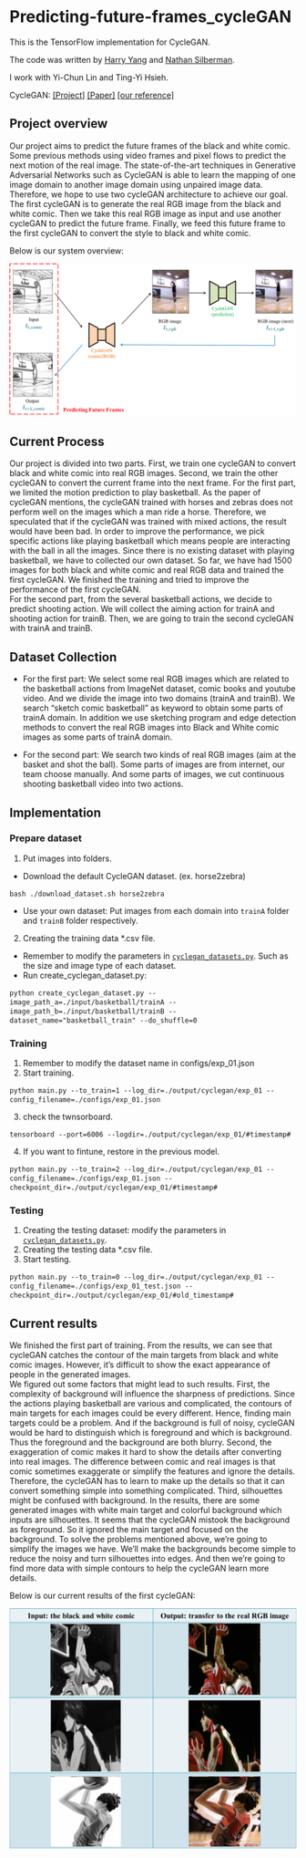 # Predicting-future-frames_cycleGAN
This is the TensorFlow implementation for CycleGAN.

The code was written by [Harry Yang](https://www.harryyang.org) and [Nathan Silberman](https://github.com/nathansilberman).

I work with Yi-Chun Lin and Ting-Yi Hsieh.

CycleGAN: [[Project]](https://junyanz.github.io/CycleGAN/) [[Paper]](https://arxiv.org/pdf/1703.10593.pdf)  [[our reference]](https://github.com/4Catalyzer/cyclegan)

## Project overview
Our project aims to predict the future frames of the black and white comic.
Some previous methods using video frames and pixel flows to predict the next motion of the real image.
The state-of-the-art techniques in Generative Adversarial Networks such as CycleGAN is able to learn the mapping of one image domain to another image domain using unpaired image data.
Therefore, we hope to use two cycleGAN architecture to achieve our goal.
The first cycleGAN is to generate the real RGB image from the black and white comic.
Then we take this real RGB image as input and use another cycleGAN to predict the future frame.
Finally, we feed this future frame to the first cycleGAN to convert the style to black and white comic.

Below is our system overview:

<p align="center">
<img src='readme_imgs/overview.png' width="700"/>
</p>

## Current Process
Our project is divided into two parts.
First, we train one cycleGAN to convert black and white comic into real RGB images.
Second, we train the other cycleGAN to convert the current frame into the next frame.
For the first part, we limited the motion prediction to play basketball.
As the paper of cycleGAN mentions, the cycleGAN trained with horses and zebras does not perform well on the images which a man ride a horse.
Therefore, we speculated that if the cycleGAN was trained with mixed actions, the result would have been bad.
In order to improve the performance, we pick specific actions like playing basketball which means people are interacting with the ball in all the images.
Since there is no existing dataset with playing basketball, we have to collected our own dataset.
So far, we have had 1500 images for both black and white comic and real RGB data and trained the first cycleGAN.
We finished the training and tried to improve the performance of the first cycleGAN.  
For the second part, from the several basketball actions, we decide to predict shooting action.
We will collect the aiming action for trainA and shooting action for trainB.
Then, we are going to train the second cycleGAN with trainA and trainB.

## Dataset Collection
* For the first part: 
We select some real RGB images which are related to the basketball actions from ImageNet dataset, comic books and youtube video.
And we divide the image into two domains (trainA and trainB).
We search “sketch comic basketball” as keyword to obtain some parts of trainA domain.
In addition we use sketching program and edge detection methods to convert the real RGB images into Black and White comic images as some parts of trainA domain.

* For the second part:
We search two kinds of real RGB images (aim at the basket and shot the ball).
Some parts of images are from internet, our team choose manually.
And some parts of images, we cut continuous shooting basketball video into two actions.

## Implementation
### Prepare dataset
1. Put images into folders.
* Download the default CycleGAN dataset. (ex. horse2zebra)
```
bash ./download_dataset.sh horse2zebra
```
* Use your own dataset: Put images from each domain into `trainA` folder and `trainB` folder respectively.

2. Creating the training data *.csv file.
* Remember to modify the parameters in [`cyclegan_datasets.py`](https://github.com/nemocandy5/Predicting-future-frames_cycleGAN/blob/master/cyclegan_datasets.py). Such as the size and image type of each dataset. 
* Run create_cyclegan_dataset.py:
```
python create_cyclegan_dataset.py --image_path_a=./input/basketball/trainA --image_path_b=./input/basketball/trainB --dataset_name="basketball_train" --do_shuffle=0
```

### Training
1. Remember to modify the dataset name in configs/exp_01.json
2. Start training.
```
python main.py --to_train=1 --log_dir=./output/cyclegan/exp_01 --config_filename=./configs/exp_01.json
```
3. check the twnsorboard.
```
tensorboard --port=6006 --logdir=./output/cyclegan/exp_01/#timestamp#
```
4. If you want to fintune, restore in the previous model.
 ```
 python main.py --to_train=2 --log_dir=./output/cyclegan/exp_01 --config_filename=./configs/exp_01.json --checkpoint_dir=./output/cyclegan/exp_01/#timestamp#
 ```

### Testing
1. Creating the testing dataset: modify the parameters in [`cyclegan_datasets.py`](https://github.com/nemocandy5/Predicting-future-frames_cycleGAN/blob/master/cyclegan_datasets.py).
2. Creating the testing data *.csv file.
3. Start testing.
```
python main.py --to_train=0 --log_dir=./output/cyclegan/exp_01 --config_filename=./configs/exp_01_test.json --checkpoint_dir=./output/cyclegan/exp_01/#old_timestamp# 
```

## Current results
We finished the first part of training.
From the results, we can see that cycleGAN catches the contour of the main targets from black and white comic images.
However, it’s difficult to show the exact appearance of people in the generated images.  
We figured out some factors that might lead to such results.
First, the complexity of background will influence the sharpness of predictions.
Since the actions playing basketball are various and complicated, the contours of main targets for each images could be every different.
Hence, finding main targets could be a problem.
And if the background is full of noisy, cycleGAN would be hard to distinguish which is foreground and which is background.
Thus the foreground and the background are both blurry.
Second, the exaggeration of comic makes it hard to show the details after converting into real images.
The difference between comic and real images is that comic sometimes exaggerate or simplify the features and ignore the details.
Therefore, the cycleGAN has to learn to make up the details so that it can convert something simple into something complicated.
Third, silhouettes might be confused with background.
In the results, there are some generated images with white main target and colorful background which inputs are silhouettes.
It seems that the cycleGAN mistook the background as foreground. So it ignored the main target and focused on the background. 
To solve the problems mentioned above, we’re going to simplify the images we have.
We’ll make the backgrounds become simple to reduce the noisy and turn silhouettes into edges.
And then we’re going to find more data with simple contours to help the cycleGAN learn more details.

Below is our current results of the first cycleGAN:

<p align="center">
<img src='readme_imgs/current_results.png' width="600"/>
</p>
